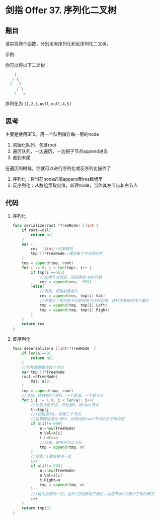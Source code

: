 # 剑指 Offer 37. 序列化二叉树

## 题目

请实现两个函数，分别用来序列化和反序列化二叉树。

示例:

你可以将以下二叉树：

```go
    1
   / \
  2   3
     / \
    4   5
```

序列化为 `[1,2,3,null,null,4,5]`

## 思考

主要是使用BFS，用一个队列储存每一层的node

1. 初始化队列，包含root
2. 遍历队列，一边遍历，一边把子节点append进去
3. 直到末尾

在遍历的时候，你就可以进行序列化或反序列化操作了

1. 序列化：将当前node的值append到res数组里
2. 反序列化：从数组里取出值，新建node，当作其左节点和右节点

## 代码

1. 序列化

    ```go
    func serialize(root *TreeNode) []int {
        if root==nil{
            return nil
        }
        var (
            res  []int//结果数组
            tmp []*TreeNode//缓存每个节点的切片
        )
        tmp = append(tmp, root)
        for i := 0; i < len(tmp); i++ {
            if tmp[i]==nil{
                //如果节点为空，则结果用-999代替
                res = append(res, -999)
            }else{
                //否则，把当前值存入
                res = append(res, tmp[i].Val)
                //关键点！把当前节点的左右节点存起来，这样才能继续往下遍历
                tmp = append(tmp, tmp[i].Left)
                tmp = append(tmp, tmp[i].Right)
            }
        }
	    return res
    }

    ```

2. 反序列化

    ```go
    func deserialize(a []int)*TreeNode  {
        if len(a)==0{
            return nil
        }
        //同样需要缓存每个节点
        var tmp []*TreeNode
        root:=&TreeNode{
            Val: a[0],
        }
        tmp = append(tmp, root)
        //注意，这俩有2个游标，一个是值，一个是节点
        for i,j := 1,0; i < len(a); j++{
            //先取当前节点，开始是0，即root节点
            t:=tmp[j]
            //i初始值为1，即第二个节点
            //如果数组值为-999，说明当前root节点的左子树为空
            if a[i]!=-999{
                n:=new(TreeNode)
                n.Val=a[i]
                t.Left=n
                //同理，要将子节点入队
                tmp = append(tmp, n)
            }
            //注意！i要后移动一位
            i++
            if a[i]!=-999{
                n:=new(TreeNode)
                n.Val=a[i]
                t.Right=n
                tmp = append(tmp, n)
            }
            //i再向后移动一位，这时i已经移动了两位，对应节点t的两个子树的情况
            i++
        }
        return tmp[0]
    }
    ```
